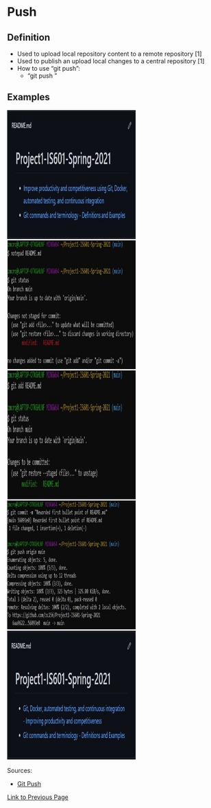 # Push 

## Definition
* Used to upload local repository content to a remote repository [1]
* Used to publish an upload local changes to a central repository [1]
* How to use “git push”:
    * “git push <remote> <branch>”

## Examples

<img src="./examples/git_push/git_push_1.jpg" width="300" height="300">
<img src="./examples/git_push/git_push_2.jpg" width="300" height="300">
<img src="./examples/git_push/git_push_3.jpg" width="300" height="300">
<img src="./examples/git_push/git_push_4.jpg" width="300" height="300">
<img src="./examples/git_push/git_push_5.jpg" width="300" height="300">

Sources:
* [Git Push](https://www.atlassian.com/git/tutorials/syncing/git-push)

[Link to Previous Page](/terms.md)